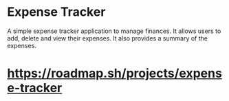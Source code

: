 # Expense Tracker
A simple expense tracker application to manage finances. It allows users to add, delete and view their expenses. It also provides a summary of the expenses.
# https://roadmap.sh/projects/expense-tracker
